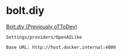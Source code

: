 # bolt.diy

[Bolt.diy (Previously oTToDev)](https://github.com/stackblitz-labs/bolt.diy)

```text
Settings/providers/OpenAILike

Base URL: http://host.docker.internal:4000
```
